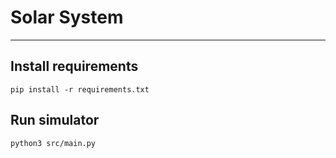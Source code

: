 # Solar System

---

## Install requirements

`pip install -r requirements.txt`

## Run simulator

`python3 src/main.py`